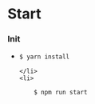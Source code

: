<h1>Start</h1>

<h3>Init</h3>
<ul>
    <li>
        
```sh
$ yarn install
```
    </li>
    <li> 
    
```sh
    $ npm run start
```
</ul>
